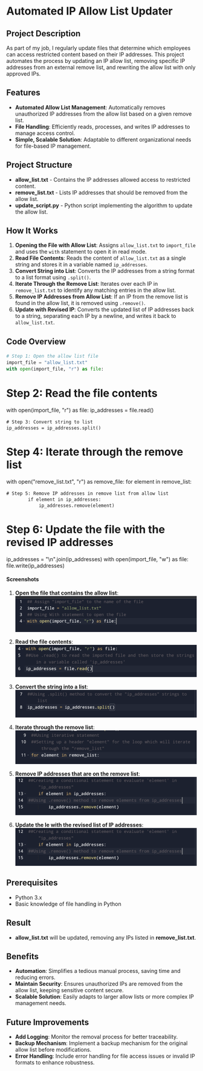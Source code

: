 # Automated IP Allow List Updater

## Project Description
As part of my job, I regularly update files that determine which employees can access restricted content based on their IP addresses. This project automates the process by updating an IP allow list, removing specific IP addresses from an external remove list, and rewriting the allow list with only approved IPs.

## Features
- **Automated Allow List Management**: Automatically removes unauthorized IP addresses from the allow list based on a given remove list.
- **File Handling**: Efficiently reads, processes, and writes IP addresses to manage access control.
- **Simple, Scalable Solution**: Adaptable to different organizational needs for file-based IP management.

## Project Structure
- **allow_list.txt** - Contains the IP addresses allowed access to restricted content.
- **remove_list.txt** - Lists IP addresses that should be removed from the allow list.
- **update_script.py** - Python script implementing the algorithm to update the allow list.

## How It Works
1. **Opening the File with Allow List**: Assigns `allow_list.txt` to `import_file` and uses the `with` statement to open it in read mode.
2. **Read File Contents**: Reads the content of `allow_list.txt` as a single string and stores it in a variable named `ip_addresses`.
3. **Convert String into List**: Converts the IP addresses from a string format to a list format using `.split()`.
4. **Iterate Through the Remove List**: Iterates over each IP in `remove_list.txt` to identify any matching entries in the allow list.
5. **Remove IP Addresses from Allow List**: If an IP from the remove list is found in the allow list, it is removed using `.remove()`.
6. **Update with Revised IP**: Converts the updated list of IP addresses back to a string, separating each IP by a newline, and writes it back to `allow_list.txt`.

## Code Overview
```python
# Step 1: Open the allow list file
import_file = "allow_list.txt"
with open(import_file, "r") as file:
```
# Step 2: Read the file contents
with open(import_file, "r") as file:
    ip_addresses = file.read()
```
# Step 3: Convert string to list
ip_addresses = ip_addresses.split()
```
# Step 4: Iterate through the remove list
with open("remove_list.txt", "r") as remove_file:
    for element in remove_list:
```     
# Step 5: Remove IP addresses in remove list from allow list
        if element in ip_addresses:
            ip_addresses.remove(element)
```
# Step 6: Update the file with the revised IP addresses
ip_addresses = "\n".join(ip_addresses)
with open(import_file, "w") as file:
    file.write(ip_addresses)

#### Screenshots
1. **Open the  file that contains the allow list**:
   ![Open the fi le that contains the allow list](Screenshots/Opening_File_with_Allow_List.png)

2. **Read the  file contents**:
   ![Read the  file contents](Screenshots/Read_File_Contents.png)

3. **Convert the string into a list**:
   ![Convert the string into a list](Screenshots/Converting_String_into_List.png)

4. **Iterate through the remove list**:
   ![Iterate through the remove list](Screenshots/Iterating_Through_Remove_List.png)

5. **Remove IP addresses that are on the remove list**:
   ![Remove IP addresses that are on the remove list](Screenshots/Removing_IP_Addresses.png)

6. **Update the  le with the revised list of IP addresses**:
   ![Update the  le with the revised list of IP addresses](Screenshots/Removing_IP_Addresses.png)

## Prerequisites
- Python 3.x
- Basic knowledge of file handling in Python

## Result
- **allow_list.txt** will be updated, removing any IPs listed in **remove_list.txt**.

## Benefits
- **Automation**: Simplifies a tedious manual process, saving time and reducing errors.
- **Maintain Security**: Ensures unauthorized IPs are removed from the allow list, keeping sensitive content secure.
- **Scalable Solution**: Easily adapts to larger allow lists or more complex IP management needs.

## Future Improvements
- **Add Logging**: Monitor the removal process for better traceability.
- **Backup Mechanism**: Implement a backup mechanism for the original allow list before modifications.
- **Error Handling**: Include error handling for file access issues or invalid IP formats to enhance robustness.

